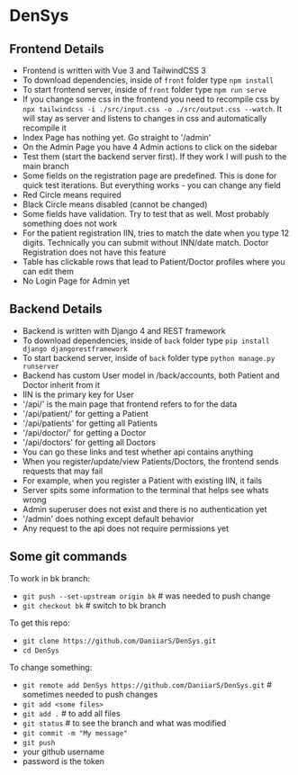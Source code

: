 # DenSys
## Frontend Details
- Frontend is written with Vue 3 and TailwindCSS 3
- To download dependencies, inside of `front` folder type `npm install`
- To start frontend server, inside of `front` folder type `npm run serve`
- If you change some css in the frontend you need to recompile css by `npx tailwindcss -i ./src/input.css -o ./src/output.css --watch`. It will stay as server and listens to changes in css and automatically recompile it
- Index Page has nothing yet. Go straight to '<homepage>/admin'
- On the Admin Page you have 4 Admin actions to click on the sidebar
- Test them (start the backend server first). If they work I will push to the main branch
- Some fields on the registration page are predefined. This is done for quick test iterations. But everything works - you can change any field
- Red Circle means required
- Black Circle means disabled (cannot be changed)
- Some fields have validation. Try to test that as well. Most probably something does not work
- For the patient registration IIN, tries to match the date when you type 12 digits. Technically you can submit without INN/date match. Doctor Registration does not have this feature
- Table has clickable rows that lead to Patient/Doctor profiles where you can edit them
- No Login Page for Admin yet

## Backend Details
- Backend is written with Django 4 and REST framework
- To download dependencies, inside of `back` folder type `pip install django djangorestframework`
- To start backend server, inside of `back` folder type `python manage.py runserver`
- Backend has custom User model in /back/accounts, both Patient and Doctor inherit from it
- IIN is the primary key for User
- '<server page>/api/' is the main page that frontend refers to for the data
- '<server page>/api/patient/<iin>' for getting a Patient
- '<server page>/api/patients' for getting all Patients
- '<server page>/api/doctor/<iin>' for getting a Doctor
- '<server page>/api/doctors' for getting all Doctors
- You can go these links and test whether api contains anything
- When you register/update/view Patients/Doctors, the frontend sends requests that may fail
- For example, when you register a Patient with existing IIN, it fails
- Server spits some information to the terminal that helps see whats wrong
- Admin superuser does not exist and there is no authentication yet
- '<server page>/admin' does nothing except default behavior
- Any request to the api does not require permissions yet

## Some git commands
To work in bk branch:
- `git push --set-upstream origin bk` \# was needed to push change
- `git checkout bk` \# switch to bk branch

To get this repo:
- `git clone https://github.com/DaniiarS/DenSys.git`
- `cd DenSys`

To change something:
- `git remote add DenSys https://github.com/DaniiarS/DenSys.git` \# sometimes needed to push changes
- `git add <some files>`
- `git add .` \# to add all files
- `git status` \# to see the branch and what was modified
- `git commit -m "My message"`
- `git push`
- your github username
- password is the token

